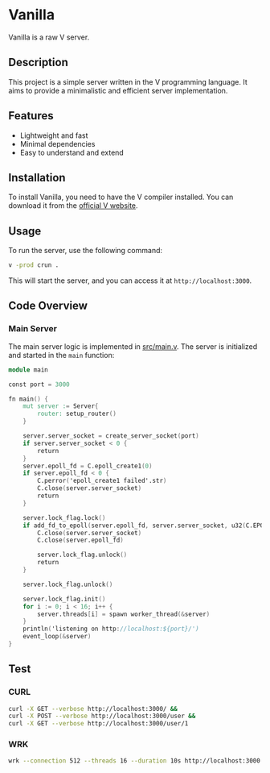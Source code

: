 # Vanilla

Vanilla is a raw V server.

## Description

This project is a simple server written in the V programming language. It aims
to provide a minimalistic and efficient server implementation.

## Features

- Lightweight and fast
- Minimal dependencies
- Easy to understand and extend

## Installation

To install Vanilla, you need to have the V compiler installed. You can download
it from the [official V website](https://vlang.io).

## Usage

To run the server, use the following command:

```sh
v -prod crun .
```

This will start the server, and you can access it at `http://localhost:3000`.

## Code Overview

### Main Server

The main server logic is implemented in [src/main.v](v/vanilla/src/main.v). The
server is initialized and started in the `main` function:

```v
module main

const port = 3000

fn main() {
	mut server := Server{
		router: setup_router()
	}

	server.server_socket = create_server_socket(port)
	if server.server_socket < 0 {
		return
	}
	server.epoll_fd = C.epoll_create1(0)
	if server.epoll_fd < 0 {
		C.perror('epoll_create1 failed'.str)
		C.close(server.server_socket)
		return
	}

	server.lock_flag.lock()
	if add_fd_to_epoll(server.epoll_fd, server.server_socket, u32(C.EPOLLIN)) == -1 {
		C.close(server.server_socket)
		C.close(server.epoll_fd)

		server.lock_flag.unlock()
		return
	}

	server.lock_flag.unlock()

	server.lock_flag.init()
	for i := 0; i < 16; i++ {
		server.threads[i] = spawn worker_thread(&server)
	}
	println('listening on http://localhost:${port}/')
	event_loop(&server)
}
```

## Test

### CURL

```sh
curl -X GET --verbose http://localhost:3000/ &&
curl -X POST --verbose http://localhost:3000/user &&
curl -X GET --verbose http://localhost:3000/user/1
```

### WRK

```sh
wrk --connection 512 --threads 16 --duration 10s http://localhost:3000
```

